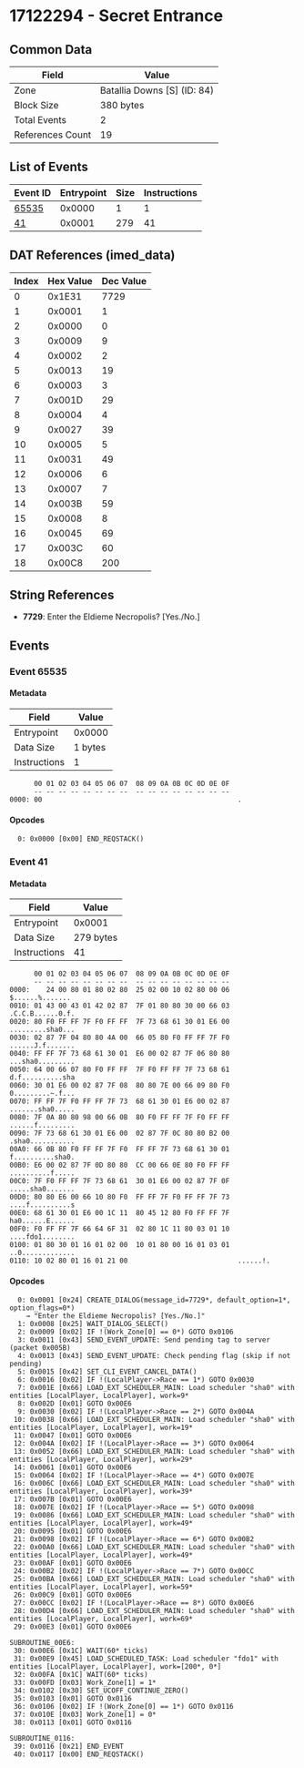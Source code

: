 # 17122294 - Secret Entrance

## Common Data

| Field            | Value                       |
|------------------|-----------------------------|
| Zone             | Batallia Downs [S] (ID: 84) |
| Block Size       | 380 bytes                   |
| Total Events     | 2                           |
| References Count | 19                          |

## List of Events

| Event ID              | Entrypoint   |   Size |   Instructions |
|-----------------------|--------------|--------|----------------|
| [65535](#event-65535) | 0x0000       |      1 |              1 |
| [41](#event-41)       | 0x0001       |    279 |             41 |

## DAT References (imed_data)

|   Index | Hex Value   |   Dec Value |
|---------|-------------|-------------|
|       0 | 0x1E31      |        7729 |
|       1 | 0x0001      |           1 |
|       2 | 0x0000      |           0 |
|       3 | 0x0009      |           9 |
|       4 | 0x0002      |           2 |
|       5 | 0x0013      |          19 |
|       6 | 0x0003      |           3 |
|       7 | 0x001D      |          29 |
|       8 | 0x0004      |           4 |
|       9 | 0x0027      |          39 |
|      10 | 0x0005      |           5 |
|      11 | 0x0031      |          49 |
|      12 | 0x0006      |           6 |
|      13 | 0x0007      |           7 |
|      14 | 0x003B      |          59 |
|      15 | 0x0008      |           8 |
|      16 | 0x0045      |          69 |
|      17 | 0x003C      |          60 |
|      18 | 0x00C8      |         200 |

## String References

- **7729**: Enter the Eldieme Necropolis? [Yes./No.]

## Events

### Event 65535

#### Metadata

| Field        | Value   |
|--------------|---------|
| Entrypoint   | 0x0000  |
| Data Size    | 1 bytes |
| Instructions | 1       |

```
      00 01 02 03 04 05 06 07  08 09 0A 0B 0C 0D 0E 0F
      -- -- -- -- -- -- -- --  -- -- -- -- -- -- -- --
0000: 00                                                .               
```

#### Opcodes

```
  0: 0x0000 [0x00] END_REQSTACK()
```

### Event 41

#### Metadata

| Field        | Value     |
|--------------|-----------|
| Entrypoint   | 0x0001    |
| Data Size    | 279 bytes |
| Instructions | 41        |

```
      00 01 02 03 04 05 06 07  08 09 0A 0B 0C 0D 0E 0F
      -- -- -- -- -- -- -- --  -- -- -- -- -- -- -- --
0000:    24 00 80 01 80 02 80  25 02 00 10 02 80 00 06   $......%.......
0010: 01 43 00 43 01 42 02 87  7F 01 80 80 30 00 66 03  .C.C.B......0.f.
0020: 80 F0 FF FF 7F F0 FF FF  7F 73 68 61 30 01 E6 00  .........sha0...
0030: 02 87 7F 04 80 80 4A 00  66 05 80 F0 FF FF 7F F0  ......J.f.......
0040: FF FF 7F 73 68 61 30 01  E6 00 02 87 7F 06 80 80  ...sha0.........
0050: 64 00 66 07 80 F0 FF FF  7F F0 FF FF 7F 73 68 61  d.f..........sha
0060: 30 01 E6 00 02 87 7F 08  80 80 7E 00 66 09 80 F0  0.........~.f...
0070: FF FF 7F F0 FF FF 7F 73  68 61 30 01 E6 00 02 87  .......sha0.....
0080: 7F 0A 80 80 98 00 66 0B  80 F0 FF FF 7F F0 FF FF  ......f.........
0090: 7F 73 68 61 30 01 E6 00  02 87 7F 0C 80 80 B2 00  .sha0...........
00A0: 66 0B 80 F0 FF FF 7F F0  FF FF 7F 73 68 61 30 01  f..........sha0.
00B0: E6 00 02 87 7F 0D 80 80  CC 00 66 0E 80 F0 FF FF  ..........f.....
00C0: 7F F0 FF FF 7F 73 68 61  30 01 E6 00 02 87 7F 0F  .....sha0.......
00D0: 80 80 E6 00 66 10 80 F0  FF FF 7F F0 FF FF 7F 73  ....f..........s
00E0: 68 61 30 01 E6 00 1C 11  80 45 12 80 F0 FF FF 7F  ha0......E......
00F0: F0 FF FF 7F 66 64 6F 31  02 80 1C 11 80 03 01 10  ....fdo1........
0100: 01 80 30 01 16 01 02 00  10 01 80 00 16 01 03 01  ..0.............
0110: 10 02 80 01 16 01 21 00                           ......!.        
```

#### Opcodes

```
  0: 0x0001 [0x24] CREATE_DIALOG(message_id=7729*, default_option=1*, option_flags=0*)
    → "Enter the Eldieme Necropolis? [Yes./No.]"
  1: 0x0008 [0x25] WAIT_DIALOG_SELECT()
  2: 0x0009 [0x02] IF !(Work_Zone[0] == 0*) GOTO 0x0106
  3: 0x0011 [0x43] SEND_EVENT_UPDATE: Send pending tag to server (packet 0x005B)
  4: 0x0013 [0x43] SEND_EVENT_UPDATE: Check pending flag (skip if not pending)
  5: 0x0015 [0x42] SET_CLI_EVENT_CANCEL_DATA()
  6: 0x0016 [0x02] IF !(LocalPlayer->Race == 1*) GOTO 0x0030
  7: 0x001E [0x66] LOAD_EXT_SCHEDULER_MAIN: Load scheduler "sha0" with entities [LocalPlayer, LocalPlayer], work=9*
  8: 0x002D [0x01] GOTO 0x00E6
  9: 0x0030 [0x02] IF !(LocalPlayer->Race == 2*) GOTO 0x004A
 10: 0x0038 [0x66] LOAD_EXT_SCHEDULER_MAIN: Load scheduler "sha0" with entities [LocalPlayer, LocalPlayer], work=19*
 11: 0x0047 [0x01] GOTO 0x00E6
 12: 0x004A [0x02] IF !(LocalPlayer->Race == 3*) GOTO 0x0064
 13: 0x0052 [0x66] LOAD_EXT_SCHEDULER_MAIN: Load scheduler "sha0" with entities [LocalPlayer, LocalPlayer], work=29*
 14: 0x0061 [0x01] GOTO 0x00E6
 15: 0x0064 [0x02] IF !(LocalPlayer->Race == 4*) GOTO 0x007E
 16: 0x006C [0x66] LOAD_EXT_SCHEDULER_MAIN: Load scheduler "sha0" with entities [LocalPlayer, LocalPlayer], work=39*
 17: 0x007B [0x01] GOTO 0x00E6
 18: 0x007E [0x02] IF !(LocalPlayer->Race == 5*) GOTO 0x0098
 19: 0x0086 [0x66] LOAD_EXT_SCHEDULER_MAIN: Load scheduler "sha0" with entities [LocalPlayer, LocalPlayer], work=49*
 20: 0x0095 [0x01] GOTO 0x00E6
 21: 0x0098 [0x02] IF !(LocalPlayer->Race == 6*) GOTO 0x00B2
 22: 0x00A0 [0x66] LOAD_EXT_SCHEDULER_MAIN: Load scheduler "sha0" with entities [LocalPlayer, LocalPlayer], work=49*
 23: 0x00AF [0x01] GOTO 0x00E6
 24: 0x00B2 [0x02] IF !(LocalPlayer->Race == 7*) GOTO 0x00CC
 25: 0x00BA [0x66] LOAD_EXT_SCHEDULER_MAIN: Load scheduler "sha0" with entities [LocalPlayer, LocalPlayer], work=59*
 26: 0x00C9 [0x01] GOTO 0x00E6
 27: 0x00CC [0x02] IF !(LocalPlayer->Race == 8*) GOTO 0x00E6
 28: 0x00D4 [0x66] LOAD_EXT_SCHEDULER_MAIN: Load scheduler "sha0" with entities [LocalPlayer, LocalPlayer], work=69*
 29: 0x00E3 [0x01] GOTO 0x00E6

SUBROUTINE_00E6:
 30: 0x00E6 [0x1C] WAIT(60* ticks)
 31: 0x00E9 [0x45] LOAD_SCHEDULED_TASK: Load scheduler "fdo1" with entities [LocalPlayer, LocalPlayer], work=[200*, 0*]
 32: 0x00FA [0x1C] WAIT(60* ticks)
 33: 0x00FD [0x03] Work_Zone[1] = 1*
 34: 0x0102 [0x30] SET_UCOFF_CONTINUE_ZERO()
 35: 0x0103 [0x01] GOTO 0x0116
 36: 0x0106 [0x02] IF !(Work_Zone[0] == 1*) GOTO 0x0116
 37: 0x010E [0x03] Work_Zone[1] = 0*
 38: 0x0113 [0x01] GOTO 0x0116

SUBROUTINE_0116:
 39: 0x0116 [0x21] END_EVENT
 40: 0x0117 [0x00] END_REQSTACK()
```
